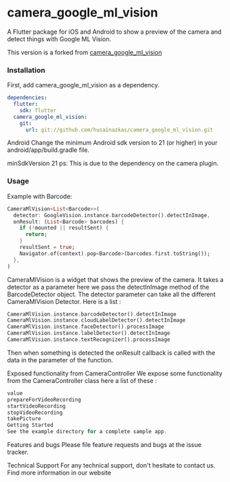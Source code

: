 # camera_google_ml_vision

A Flutter package for iOS and Android to show a preview of the camera and detect things with Google ML Vision.

This version is a forked from [camera_google_ml_vision](https://pub.dev/packages/camera_google_ml_vision)

### Installation
First, add camera_google_ml_vision as a dependency.

```yaml
dependencies:
  flutter:
    sdk: flutter
  camera_google_ml_vision:
    git:
      url: git://github.com/husainazkas/camera_google_ml_vision.git
```

Android
Change the minimum Android sdk version to 21 (or higher) in your android/app/build.gradle file.

minSdkVersion 21
ps: This is due to the dependency on the camera plugin.

### Usage
Example with Barcode:
```dart
CameraMlVision<List<Barcode>>(
  detector: GoogleVision.instance.barcodeDetector().detectInImage,
  onResult: (List<Barcode> barcodes) {
    if (!mounted || resultSent) {
      return;
    }
    resultSent = true;
    Navigator.of(context).pop<Barcode>(barcodes.first.toString());
  },
)
```
CameraMlVision is a widget that shows the preview of the camera. It takes a detector as a parameter here we pass the detectInImage method of the BarcodeDetector object. The detector parameter can take all the different CameraMlVision Detector. Here is a list :
```dart
CameraMlVision.instance.barcodeDetector().detectInImage
CameraMlVision.instance.cloudLabelDetector().detectInImage
CameraMlVision.instance.faceDetector().processImage
CameraMlVision.instance.labelDetector().detectInImage
CameraMlVision.instance.textRecognizer().processImage
```
Then when something is detected the onResult callback is called with the data in the parameter of the function.

Exposed functionality from CameraController
We expose some functionality from the CameraController class here a list of these :
```dart
value
prepareForVideoRecording
startVideoRecording
stopVideoRecording
takePicture
Getting Started
See the example directory for a complete sample app.
```
Features and bugs
Please file feature requests and bugs at the issue tracker.

Technical Support
For any technical support, don't hesitate to contact us. Find more information in our website
